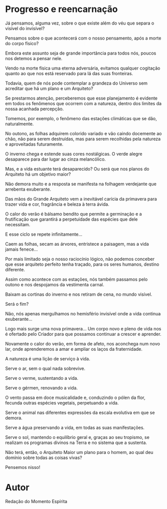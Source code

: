 # Progresso e reencarnação

Já pensamos, alguma vez, sobre o que existe além do véu que separa o visível do invisível?

Pensamos sobre o que acontecerá com o nosso pensamento, após a morte do corpo físico?

Embora este assunto seja de grande importância para todos nós, poucos nos detemos a pensar nele.

Vendo na morte física uma eterna adversária, evitamos qualquer cogitação quanto ao que nos está reservado para lá das suas fronteiras.

Todavia, quem de nós pode contemplar a grandeza do Universo sem acreditar que há um plano e um Arquiteto?

Se prestarmos atenção, perceberemos que esse planejamento é evidente em todos os fenômenos que ocorrem com a natureza, dentro dos limites da nossa acanhada percepção.

Tomemos, por exemplo, o fenômeno das estações climáticas que se dão, naturalmente.

No outono, as folhas adquirem colorido variado e vão caindo docemente ao chão, não para serem destruídas, mas para serem recolhidas pela natureza e aproveitadas futuramente.

O inverno chega e estende suas cores nostálgicas. O verde alegre desaparece para dar lugar ao cinza melancólico.

Mas, e a vida estuante terá desaparecido? 
Ou será que nos planos do Arquiteto há um objetivo maior?

Não demora muito e a resposta se manifesta na folhagem verdejante que arrebenta exuberante.

Das mãos do Grande Arquiteto vem a inevitável carícia da primavera para trazer vida e cor, fragrância e beleza à terra ávida.

O calor do verão é bálsamo bendito que permite a germinação e a frutificação que garantirá a perpetuidade das espécies que dele necessitam.

E esse ciclo se repete infinitamente...

Caem as folhas, secam as árvores, entristece a paisagem, mas a vida jamais fenece...

Por mais limitado seja o nosso raciocínio lógico, não podemos conceber que esse arquiteto perfeito tenha traçado, para os seres humanos, destino diferente.

Assim como acontece com as estações, nós também passamos pelo outono e nos despojamos da vestimenta carnal.

Baixam as cortinas do inverno e nos retiram de cena, no mundo visível.

Será o fim?

Não, nós apenas mergulhamos no hemisfério invisível onde a vida continua exuberante...

Logo mais surge uma nova primavera... Um corpo novo e pleno de vida nos é ofertado pelo Criador para que possamos continuar a crescer e aprender.

Novamente o calor do verão, em forma de afeto, nos aconchega num novo lar, onde aprenderemos a amar e ampliar os laços da fraternidade.

A natureza é uma lição de serviço à vida.

Serve o ar, sem o qual nada sobrevive.

Serve o verme, sustentando a vida.

Serve o gérmen, renovando a vida.

O vento passa em doce musicalidade e, conduzindo o pólen da flor, fecunda outras espécies vegetais, perpetuando a vida.

Serve o animal nas diferentes expressões da escala evolutiva em que se demora.

Serve a água preservando a vida, em todas as suas manifestações.

Serve o sol, mantendo o equilíbrio geral e, graças ao seu tropismo, se realizam os programas divinos na Terra e no sistema que a sustenta.

Não terá, então, o Arquiteto Maior um plano para o homem, ao qual deu domínio sobre todas as coisas vivas?

Pensemos nisso!

# Autor
Redação do Momento Espírita

